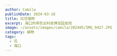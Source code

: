 ```yaml
---
author: Camila
publishDate: 2024-03-18
title: 红花银桦
excerpt: 海口热带农业科技博览园发现
image: ~/assets/images/camila/202405/IMG_9427.JPG
category: 植物
tags:
  - 花
  - 海口
---
```

